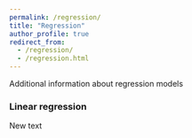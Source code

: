 ```yaml
---
permalink: /regression/
title: "Regression"
author_profile: true
redirect_from: 
  - /regression/
  - /regression.html
---
```


Additional information about regression models

### Linear regression

New text
